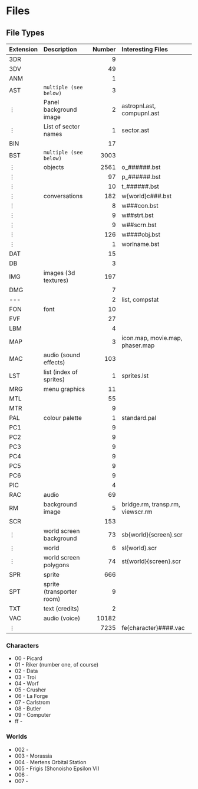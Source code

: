 # Files

## File Types

| Extension | Description         | Number | Interesting Files |
| :---      | :---                | ---:   | :---              |
| 3DR |                           |      9 |                   |
| 3DV |                           |     49 |                   |
| ANM |                           |      1 |                   |
| AST | `multiple (see below)`    |      3 |                    |
| &vellip; | Panel background image    |      2 | astropnl.ast, compupnl.ast |
| &vellip; | List of sector names      |      1 | sector.ast |
| BIN |                           |     17 |                   |
| BST | `multiple (see below)`    |   3003 |                   |
| &vellip; | objects                   |   2561 | o_######.bst      |
| &vellip; |                           |     97 | p_######.bst      |
| &vellip; |                           |     10 | t_######.bst      |
| &vellip; | conversations             |    182 | w{world}c###.bst  |
| &vellip; |                           |      8 | w###con.bst       |
| &vellip; |                           |      9 | w##strt.bst       |
| &vellip; |                           |      9 | w##scrn.bst       |
| &vellip; |                           |    126 | w####obj.bst      |
| &vellip; |                           |      1 | worlname.bst      |
| DAT |                           |     15 |                   |
| DB  |                           |      3 |                   |
| IMG | images (3d textures)      |    197 |                   |
| DMG |                           |      7 |                   |
| --- |                           |      2 | list, compstat    |
| FON | font                      |     10 |                   |
| FVF |                           |     27 |                   |
| LBM |                           |      4 |                   |
| MAP |                           |      3 | icon.map, movie.map, phaser.map |
| MAC | audio (sound effects)     |    103 |                   |
| LST | list (index of sprites)   |      1 | sprites.lst       |
| MRG | menu graphics             |     11 |                   |
| MTL |                           |     55 |                   |
| MTR |                           |      9 |                   |
| PAL | colour palette            |      1 | standard.pal      |
| PC1 |                           |      9 |                   |
| PC2 |                           |      9 |                   |
| PC3 |                           |      9 |                   |
| PC4 |                           |      9 |                   |
| PC5 |                           |      9 |                   |
| PC6 |                           |      9 |                   |
| PIC |                           |      4 |                   |
| RAC | audio                     |     69 |                   |
| RM  | background image          |      5 | bridge.rm, transp.rm, viewscr.rm |
| SCR |                           |    153 |                   |
| &vellip; | world screen background   |     73 | sb{world}{screen}.scr |
| &vellip; | world                     |      6 | sl{world}.scr         |
| &vellip; | world screen polygons     |     74 | st{world}{screen}.scr |
| SPR | sprite                    |    666 |                   |
| SPT | sprite (transporter room) |      9 |                   |
| TXT | text (credits)            |      2 |                   |
| VAC | audio (voice)             |  10182 |                   |
| &vellip; |                           |   7235 | fe{character}####.vac |

### Characters
* 00 - Picard
* 01 - Riker (number one, of course)
* 02 - Data
* 03 - Troi
* 04 - Worf
* 05 - Crusher
* 06 - La Forge
* 07 - Carlstrom
* 08 - Butler
* 09 - Computer
* ff -

### Worlds
* 002 -
* 003 - Morassia
* 004 - Mertens Orbital Station
* 005 - Frigis (Shonoisho Epsilon VI)
* 006 -
* 007 -
